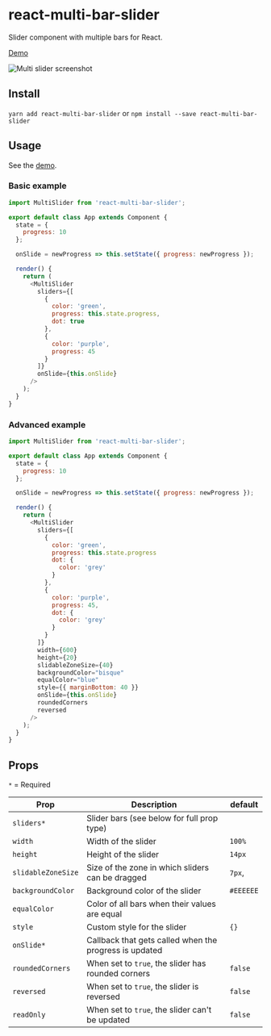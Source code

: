 # react-multi-bar-slider
Slider component with multiple bars for React.

[Demo](https://github.com/rafaelklaessen/react-multi-bar-slider-demo)

![Multi slider screenshot](https://github.com/rafaelklaessen/react-multi-bar-slider/raw/master/screenshots/screenshot.png "Screenshot of the multi slider demo")

## Install
`yarn add react-multi-bar-slider` or `npm install --save react-multi-bar-slider`

## Usage
See the [demo](https://github.com/rafaelklaessen/react-multi-bar-slider-demo).

### Basic example
```javascript
import MultiSlider from 'react-multi-bar-slider';

export default class App extends Component {
  state = {
    progress: 10
  };

  onSlide = newProgress => this.setState({ progress: newProgress });

  render() {
    return (
      <MultiSlider
        sliders={[
          {
            color: 'green',
            progress: this.state.progress,
            dot: true
          },
          {
            color: 'purple',
            progress: 45
          }
        ]}
        onSlide={this.onSlide}
      />
    );
  }
}
```

### Advanced example
```javascript
import MultiSlider from 'react-multi-bar-slider';

export default class App extends Component {
  state = {
    progress: 10
  };

  onSlide = newProgress => this.setState({ progress: newProgress });

  render() {
    return (
      <MultiSlider
        sliders={[
          {
            color: 'green',
            progress: this.state.progress
            dot: {
              color: 'grey'
            }
          },
          {
            color: 'purple',
            progress: 45,
            dot: {
              color: 'grey'
            }
          }
        ]}
        width={600}
        height={20}
        slidableZoneSize={40}
        backgroundColor="bisque"
        equalColor="blue"
        style={{ marginBottom: 40 }}
        onSlide={this.onSlide}
        roundedCorners
        reversed
      />
    );
  }
}
```

## Props
`*` = Required

Prop | Description | default
---- | ----------- | -------
`sliders*` | Slider bars (see below for full prop type) |
`width` | Width of the slider | `100%`
`height` | Height of the slider | `14px`
`slidableZoneSize` | Size of the zone in which sliders can be dragged | `7px`,
`backgroundColor` | Background color of the slider | `#EEEEEE`
`equalColor` | Color of all bars when their values are equal |
`style` | Custom style for the slider | `{}`
`onSlide*` | Callback that gets called when the progress is updated |
`roundedCorners` | When set to `true`, the slider has rounded corners | `false`
`reversed` | When set to `true`, the slider is reversed | `false`
`readOnly` | When set to `true`, the slider can't be updated | `false`
